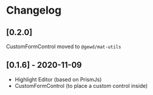 # Changelog

## [0.2.0]

CustomFormControl moved to `@gewd/mat-utils`

## [0.1.6] - 2020-11-09

- Highlight Editor (based on PrismJs)
- CustomFormControl (to place a custom control inside)
